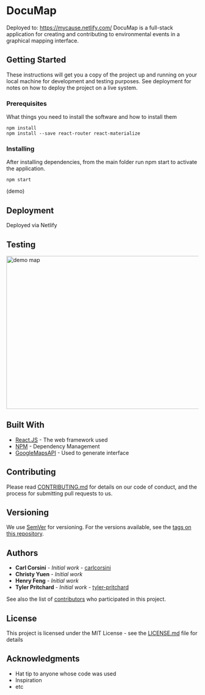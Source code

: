 # DocuMap
Deployed to: https://mycause.netlify.com/
DocuMap is a full-stack application for creating and contributing to environmental events in a graphical mapping interface.
## Getting Started
These instructions will get you a copy of the project up and running on your local machine for development and testing purposes. See deployment for notes on how to deploy the project on a live system.
### Prerequisites
What things you need to install the software and how to install them
```
npm install
npm install --save react-router react-materialize
```
### Installing
After installing dependencies, from the main folder run npm start to activate the application.
```
npm start
```
(demo)
## Deployment
Deployed via Netlify
## Testing
<img src="https://gather-stock.s3.us-east-2.amazonaws.com/Screen+Shot+2019-06-09+at+11.48.27+AM.png" alt="demo map" height=400px width=600px />

## Built With
- [React.JS](http://www.reactjs.org/) - The web framework used
- [NPM](https://npm.org/) - Dependency Management
- [GoogleMapsAPI](https://developers.google.com/) - Used to generate interface

## Contributing
Please read [CONTRIBUTING.md](https://gist.github.com/PurpleBooth/b24679402957c63ec426) for details on our code of conduct, and the process for submitting pull requests to us.

## Versioning
We use [SemVer](http://semver.org/) for versioning. For the versions available, see the [tags on this repository](https://github.com/your/project/tags).

## Authors
- **Carl Corsini** - _Initial work_ - [carlcorsini](https://github.com/carlcorsini)
- **Christy Yuen** - _Initial work_
- **Henry Feng** - _Initial work_
- **Tyler Pritchard** - _Initial work_ - [tyler-pritchard](https://github.com/tyler-pritchard)

See also the list of [contributors](https://github.com/docu-web/contributors) who participated in this project.

## License
This project is licensed under the MIT License - see the [LICENSE.md](LICENSE.md) file for details

## Acknowledgments
- Hat tip to anyone whose code was used
- Inspiration
- etc
